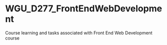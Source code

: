 # WGU_D277_FrontEndWebDevelopment
Course learning and tasks associated with Front End Web Development course
